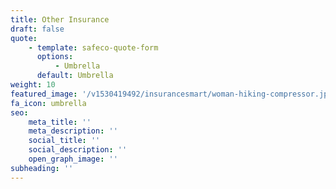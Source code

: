 ```yaml
---
title: Other Insurance
draft: false
quote:
    - template: safeco-quote-form
      options:
          - Umbrella
      default: Umbrella
weight: 10
featured_image: '/v1530419492/insurancesmart/woman-hiking-compressor.jpg'
fa_icon: umbrella
seo:
    meta_title: ''
    meta_description: ''
    social_title: ''
    social_description: ''
    open_graph_image: ''
subheading: ''
---
```

